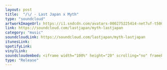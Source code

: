 ```yaml
---
layout: post
title:  "/\/ - Last Japan x Myth"
type: "soundcloud"
artworkImageUrl: https://i1.sndcdn.com/avatars-000275225414-net7uf-t500x500.jpg
link: https://soundcloud.com/lastjapan/myth-lastjapan
category: "music"
soundcloudLink: https://soundcloud.com/lastjapan/myth-lastjapan
itunesLink:  
spotifyLink: 
vinylLink: 
soundcloudembed: <iframe width="100%" height="20" scrolling="no" frameborder="no" src="https://w.soundcloud.com/player/?url=https%3A//api.soundcloud.com/tracks/222483352&amp;color=ff5500&amp;inverse=false&amp;auto_play=false&amp;show_user=true"></iframe>
type: "Release"
---
```

